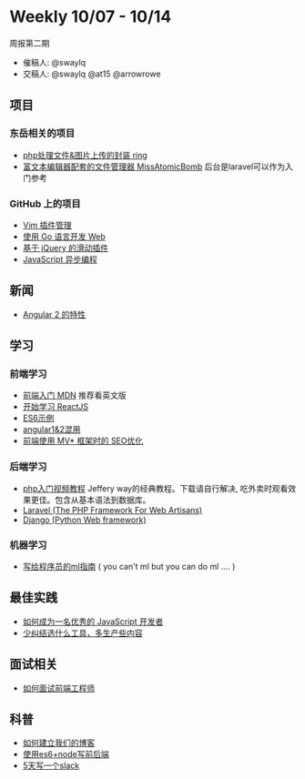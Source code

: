 # Weekly 10/07 - 10/14

周报第二期

- 催稿人: @swaylq
- 交稿人: @swaylq @at15 @arrowrowe

## 项目

### 东岳相关的项目

- [php处理文件&图片上传的封装 ring](https://github.com/dyweb/ring)
- [富文本编辑器配套的文件管理器 MissAtomicBomb](https://github.com/at15/MissAtomicBomb) 后台是laravel可以作为入门参考

### GitHub 上的项目

- [Vim 插件管理](https://github.com/junegunn/vim-plug)
- [使用 Go 语言开发 Web](https://github.com/hoisie/web)
- [基于 jQuery 的滑动插件](https://github.com/nolimits4web/Swiper)
- [JavaScript 异步编程](https://github.com/angular/zone.js)

## 新闻

- [Angular 2 的特性](http://www.codelord.net/2015/10/07/angular-2-preparation-killing-controllers/)

## 学习

### 前端学习

- [前端入门 MDN](https://developer.mozilla.org/en-US/docs/Web) 推荐看英文版
- [开始学习 ReactJS](http://binary-studio.com/2015/08/04/getting-started-with-reactjs/)
- [ES6示例](https://github.com/gokulkrishh/ES6-Examples)
- [angular1&2混用](https://medium.com/@orizens/write-angular-2-components-in-angular-1-de3e3746683a)
- [前端使用 MV* 框架时的 SEO优化](https://github.com/prerender/prerender)

### 后端学习

- [php入门视频教程](http://code.tutsplus.com/courses/php-fundamentals) Jeffery way的经典教程。下载请自行解决, 吃外卖时观看效果更佳。包含从基本语法到数据库。
- [Laravel (The PHP Framework For Web Artisans)](http://laravel.com/)
- [Django (Python Web framework)](https://www.djangoproject.com/start/)

### 机器学习

- [写给程序员的ml指南](http://xyclade.github.io/MachineLearning/) ( you can't ml but you can do ml .... )

## 最佳实践

- [如何成为一名优秀的 JavaScript 开发者](http://blog.ustunozgur.com/javascript/programming/books/videos/2015/06/17/how_to_be_a_great_javascript_software_developer.html?utm_campaign=Front+End+Dev+Weekly&utm_medium=web&utm_source=Front_End_Dev_Weekly_60)
- [少纠结选什么工具，多生产些内容](http://blog.jobbole.com/92840/)

## 面试相关

- [如何面试前端工程师](http://www.zhihu.com/question/19568008)

## 科普

- [如何建立我们的博客](http://blog.stackoverflow.com/2015/07/how-we-built-our-blog/)
- [使用es6+node写前后端](http://www.technology-ebay.de/the-teams/mobile-de/blog/nodejs-es6-war-story)
- [5天写一个slack](http://fdietz.github.io/2015/04/13/day-1-how-to-build-your-own-team-chat-in-five-days.html)